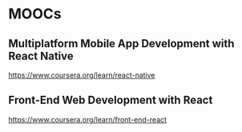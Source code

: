 # MOOCs


## Multiplatform Mobile App Development with React Native
https://www.coursera.org/learn/react-native

## Front-End Web Development with React
https://www.coursera.org/learn/front-end-react
